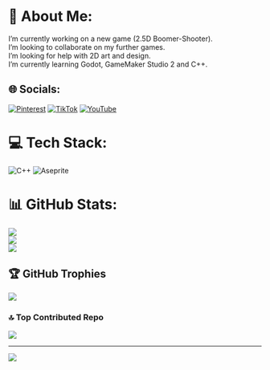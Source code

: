 # 💫 About Me:
I’m currently working on a new game (2.5D Boomer-Shooter).<br>I’m looking to collaborate on my further games.<br>I’m looking for help with 2D art and design.<br>I’m currently learning Godot, GameMaker Studio 2 and C++.


## 🌐 Socials:
[![Pinterest](https://img.shields.io/badge/Pinterest-%23E60023.svg?logo=Pinterest&logoColor=white)](https://pinterest.com//TheShadyShade/) [![TikTok](https://img.shields.io/badge/TikTok-%23000000.svg?logo=TikTok&logoColor=white)](https://www.tiktok.com/@the_shady_shade) [![YouTube](https://img.shields.io/badge/YouTube-%23FF0000.svg?logo=YouTube&logoColor=white)](https://www.youtube.com/@The-Shady-Shade) 

# 💻 Tech Stack:
![C++](https://img.shields.io/badge/c++-%2300599C.svg?style=for-the-badge&logo=c%2B%2B&logoColor=white) ![Aseprite](https://img.shields.io/badge/Aseprite-FFFFFF?style=for-the-badge&logo=Aseprite&logoColor=#7D929E)
# 📊 GitHub Stats:
![](https://github-readme-stats.vercel.app/api?username=The-Shady-Shade&theme=midnight-purple&hide_border=false&include_all_commits=false&count_private=true)<br/>
![](https://github-readme-streak-stats.herokuapp.com/?user=The-Shady-Shade&theme=midnight-purple&hide_border=false)<br/>
![](https://github-readme-stats.vercel.app/api/top-langs/?username=The-Shady-Shade&theme=midnight-purple&hide_border=false&include_all_commits=false&count_private=true&layout=compact)

## 🏆 GitHub Trophies
![](https://github-profile-trophy.vercel.app/?username=The-Shady-Shade&theme=synthwave&no-frame=false&no-bg=false&margin-w=4)

### 🔝 Top Contributed Repo
![](https://github-contributor-stats.vercel.app/api?username=The-Shady-Shade&limit=5&theme=midnight-purple&combine_all_yearly_contributions=true)

---
[![](https://visitcount.itsvg.in/api?id=The-Shady-Shade&icon=0&color=6)](https://visitcount.itsvg.in)

<!-- Proudly created with GPRM ( https://gprm.itsvg.in ) -->
